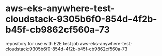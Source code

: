 # aws-eks-anywhere-test-cloudstack-9305b6f0-854d-4f2b-b45f-cb9862cf560a-73
repository for use with E2E test job aws-eks-anywhere-test-cloudstack:9305b6f0-854d-4f2b-b45f-cb9862cf560a-73
